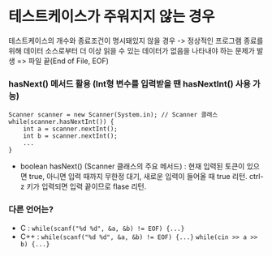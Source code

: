 # 테스트케이스가 주워지지 않는 경우

테스트케이스의 개수와 종료조건이 명시돼있지 않을 경우
-> 정상적인 프로그램 종료를 위해 데이터 소스로부터 더 이상 읽을 수 있는 데이터가 없음을 나타내야 하는 문제가 발생
=> 파일 끝(End of File, EOF)

### hasNext() 메서드 활용 (Int형 변수를 입력받을 땐 hasNextInt() 사용 가능)

```
Scanner scanner = new Scanner(System.in); // Scanner 클래스
while(scanner.hasNextInt()) {
    int a = scanner.nextInt();
    int b = scanner.nextInt();
    ...
}
```

- boolean hasNext() (Scanner 클래스의 주요 메서드) : 현재 입력된 토큰이 있으면 true, 아니면 입력 때까지 무한정 대기, 새로운 입력이 들어올 때 true 리턴. ctrl-z 키가 입력되면 입력 끝이므로 flase 리턴.

### 다른 언어는?

- C :
  `while(scanf("%d %d", &a, &b) != EOF) {...}`
- C++ :
  `while(scanf("%d %d", &a, &b) != EOF) {...}`
  `while(cin >> a >> b) {...}`
